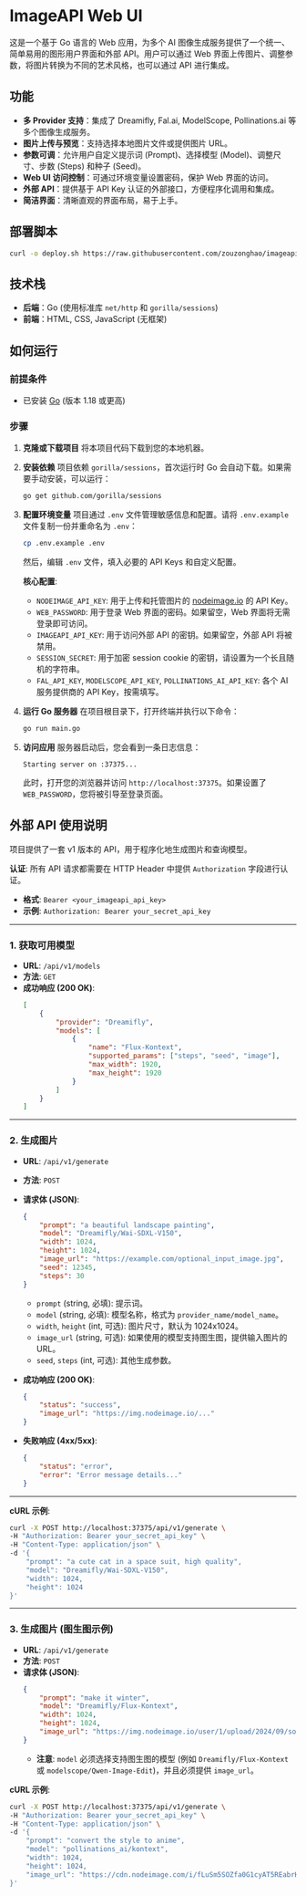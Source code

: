 # ImageAPI Web UI

这是一个基于 Go 语言的 Web 应用，为多个 AI 图像生成服务提供了一个统一、简单易用的图形用户界面和外部 API。用户可以通过 Web 界面上传图片、调整参数，将图片转换为不同的艺术风格，也可以通过 API 进行集成。

## 功能

-   **多 Provider 支持**：集成了 Dreamifly, Fal.ai, ModelScope, Pollinations.ai 等多个图像生成服务。
-   **图片上传与预览**：支持选择本地图片文件或提供图片 URL。
-   **参数可调**：允许用户自定义提示词 (Prompt)、选择模型 (Model)、调整尺寸、步数 (Steps) 和种子 (Seed)。
-   **Web UI 访问控制**：可通过环境变量设置密码，保护 Web 界面的访问。
-   **外部 API**：提供基于 API Key 认证的外部接口，方便程序化调用和集成。
-   **简洁界面**：清晰直观的界面布局，易于上手。
## 部署脚本

```sh
curl -o deploy.sh https://raw.githubusercontent.com/zouzonghao/imageapi/refs/heads/main/deploy.sh && chmod +x deploy.sh && ./deploy.sh install
```

## 技术栈

-   **后端**：Go (使用标准库 `net/http` 和 `gorilla/sessions`)
-   **前端**：HTML, CSS, JavaScript (无框架)

## 如何运行

### 前提条件

-   已安装 [Go](https://golang.org/dl/) (版本 1.18 或更高)

### 步骤

1.  **克隆或下载项目**
    将本项目代码下载到您的本地机器。

2.  **安装依赖**
    项目依赖 `gorilla/sessions`，首次运行时 Go 会自动下载。如果需要手动安装，可以运行：
    ```bash
    go get github.com/gorilla/sessions
    ```

3.  **配置环境变量**
    项目通过 `.env` 文件管理敏感信息和配置。请将 `.env.example` 文件复制一份并重命名为 `.env`：
    ```bash
    cp .env.example .env
    ```
    然后，编辑 `.env` 文件，填入必要的 API Keys 和自定义配置。

    **核心配置**:
    -   `NODEIMAGE_API_KEY`: 用于上传和托管图片的 [nodeimage.io](https://nodeimage.io/) 的 API Key。
    -   `WEB_PASSWORD`: 用于登录 Web 界面的密码。如果留空，Web 界面将无需登录即可访问。
    -   `IMAGEAPI_API_KEY`: 用于访问外部 API 的密钥。如果留空，外部 API 将被禁用。
    -   `SESSION_SECRET`: 用于加密 session cookie 的密钥，请设置为一个长且随机的字符串。
    -   `FAL_API_KEY`, `MODELSCOPE_API_KEY`, `POLLINATIONS_AI_API_KEY`: 各个 AI 服务提供商的 API Key，按需填写。

4.  **运行 Go 服务器**
    在项目根目录下，打开终端并执行以下命令：
    ```bash
    go run main.go
    ```

5.  **访问应用**
    服务器启动后，您会看到一条日志信息：
    ```
    Starting server on :37375...
    ```
    此时，打开您的浏览器并访问 `http://localhost:37375`。如果设置了 `WEB_PASSWORD`，您将被引导至登录页面。

## 外部 API 使用说明

项目提供了一套 v1 版本的 API，用于程序化地生成图片和查询模型。

**认证**: 所有 API 请求都需要在 HTTP Header 中提供 `Authorization` 字段进行认证。
-   **格式**: `Bearer <your_imageapi_api_key>`
-   **示例**: `Authorization: Bearer your_secret_api_key`

---

### 1. 获取可用模型

-   **URL**: `/api/v1/models`
-   **方法**: `GET`
-   **成功响应 (200 OK)**:
    ```json
    [
        {
            "provider": "Dreamifly",
            "models": [
                {
                    "name": "Flux-Kontext",
                    "supported_params": ["steps", "seed", "image"],
                    "max_width": 1920,
                    "max_height": 1920
                }
            ]
        }
    ]
    ```

---

### 2. 生成图片

-   **URL**: `/api/v1/generate`
-   **方法**: `POST`
-   **请求体 (JSON)**:
    ```json
    {
        "prompt": "a beautiful landscape painting",
        "model": "Dreamifly/Wai-SDXL-V150",
        "width": 1024,
        "height": 1024,
        "image_url": "https://example.com/optional_input_image.jpg",
        "seed": 12345,
        "steps": 30
    }
    ```
    -   `prompt` (string, 必填): 提示词。
    -   `model` (string, 必填): 模型名称，格式为 `provider_name/model_name`。
    -   `width`, `height` (int, 可选): 图片尺寸，默认为 1024x1024。
    -   `image_url` (string, 可选): 如果使用的模型支持图生图，提供输入图片的 URL。
    -   `seed`, `steps` (int, 可选): 其他生成参数。

-   **成功响应 (200 OK)**:
    ```json
    {
        "status": "success",
        "image_url": "https://img.nodeimage.io/..."
    }
    ```

-   **失败响应 (4xx/5xx)**:
    ```json
    {
        "status": "error",
        "error": "Error message details..."
    }
    ```

---

**cURL 示例**:

```bash
curl -X POST http://localhost:37375/api/v1/generate \
-H "Authorization: Bearer your_secret_api_key" \
-H "Content-Type: application/json" \
-d '{
    "prompt": "a cute cat in a space suit, high quality",
    "model": "Dreamifly/Wai-SDXL-V150",
    "width": 1024,
    "height": 1024
}'
```

---

### 3. 生成图片 (图生图示例)

-   **URL**: `/api/v1/generate`
-   **方法**: `POST`
-   **请求体 (JSON)**:
    ```json
    {
        "prompt": "make it winter",
        "model": "Dreamifly/Flux-Kontext",
        "width": 1024,
        "height": 1024,
        "image_url": "https://img.nodeimage.io/user/1/upload/2024/09/some-image.jpg"
    }
    ```
    -   **注意**: `model` 必须选择支持图生图的模型 (例如 `Dreamifly/Flux-Kontext` 或 `modelscope/Qwen-Image-Edit`)，并且必须提供 `image_url`。

**cURL 示例**:

```bash
curl -X POST http://localhost:37375/api/v1/generate \
-H "Authorization: Bearer your_secret_api_key" \
-H "Content-Type: application/json" \
-d '{
    "prompt": "convert the style to anime",
    "model": "pollinations_ai/kontext",
    "width": 1024,
    "height": 1024,
    "image_url": "https://cdn.nodeimage.com/i/fLuSm5SOZfa0G1cyAT5REabrHMlqf5cn.jpg"
}'
```